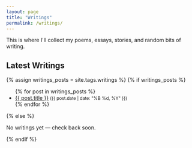 ```yaml
---
layout: page
title: "Writings"
permalink: /writings/
---
```


This is where I'll collect my poems, essays, stories, and random bits of writing.

## Latest Writings

{% assign writings_posts = site.tags.writings %}
{% if writings_posts %}
<ul>
  {% for post in writings_posts %}
    <li>
      <a href="{{ post.url }}">{{ post.title }}</a>
      <small>({{ post.date | date: "%B %d, %Y" }})</small>
    </li>
  {% endfor %}
</ul>
{% else %}
<p>No writings yet — check back soon.</p>
{% endif %}
